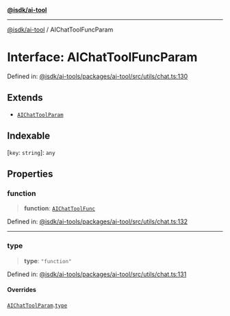 [**@isdk/ai-tool**](../README.md)

***

[@isdk/ai-tool](../globals.md) / AIChatToolFuncParam

# Interface: AIChatToolFuncParam

Defined in: [@isdk/ai-tools/packages/ai-tool/src/utils/chat.ts:130](https://github.com/isdk/ai-tool.js/blob/209a87173b5eabb2f81db6ea9a6784f34c24e271/src/utils/chat.ts#L130)

## Extends

- [`AIChatToolParam`](AIChatToolParam.md)

## Indexable

\[`key`: `string`\]: `any`

## Properties

### function

> **function**: [`AIChatToolFunc`](AIChatToolFunc.md)

Defined in: [@isdk/ai-tools/packages/ai-tool/src/utils/chat.ts:132](https://github.com/isdk/ai-tool.js/blob/209a87173b5eabb2f81db6ea9a6784f34c24e271/src/utils/chat.ts#L132)

***

### type

> **type**: `"function"`

Defined in: [@isdk/ai-tools/packages/ai-tool/src/utils/chat.ts:131](https://github.com/isdk/ai-tool.js/blob/209a87173b5eabb2f81db6ea9a6784f34c24e271/src/utils/chat.ts#L131)

#### Overrides

[`AIChatToolParam`](AIChatToolParam.md).[`type`](AIChatToolParam.md#type)
